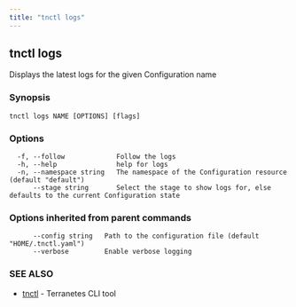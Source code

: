 ```yaml
---
title: "tnctl logs"
---
```

## tnctl logs

Displays the latest logs for the given Configuration name

### Synopsis




```
tnctl logs NAME [OPTIONS] [flags]
```

### Options

```
  -f, --follow             Follow the logs
  -h, --help               help for logs
  -n, --namespace string   The namespace of the Configuration resource (default "default")
      --stage string       Select the stage to show logs for, else defaults to the current Configuration state
```

### Options inherited from parent commands

```
      --config string   Path to the configuration file (default "HOME/.tnctl.yaml")
      --verbose         Enable verbose logging
```

### SEE ALSO

* [tnctl](../tnctl)	 - Terranetes CLI tool

